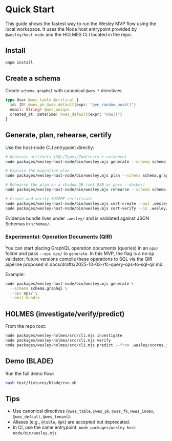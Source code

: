 # Quick Start

This guide shows the fastest way to run the Wesley MVP flow using the local workspace. It uses the Node host entrypoint provided by `@wesley/host-node` and the HOLMES CLI located in the repo.

## Install

```bash
pnpm install
```

## Create a schema

Create `schema.graphql` with canonical `@wes_*` directives:

```graphql
type User @wes_table @critical {
  id: ID! @wes_pk @wes_default(expr: "gen_random_uuid()")
  email: String! @wes_unique
  created_at: DateTime! @wes_default(expr: "now()")
}
```

## Generate, plan, rehearse, certify

Use the host-node CLI entrypoint directly:

```bash
# Generate artifacts (SQL/Types/Zod/tests + evidence)
node packages/wesley-host-node/bin/wesley.mjs generate --schema schema.graphql --emit-bundle

# Explain the migration plan
node packages/wesley-host-node/bin/wesley.mjs plan --schema schema.graphql --explain

# Rehearse the plan on a shadow DB (set DSN or pass --docker)
node packages/wesley-host-node/bin/wesley.mjs rehearse --schema schema.graphql --dsn $TEST_DATABASE_URL --json

# Create and verify SHIPME certificate
node packages/wesley-host-node/bin/wesley.mjs cert-create --out .wesley/SHIPME.md
node packages/wesley-host-node/bin/wesley.mjs cert-verify --in .wesley/SHIPME.md
```

Evidence bundle lives under `.wesley/` and is validated against JSON Schemas in `schemas/`.

### Experimental: Operation Documents (QIR)

You can start placing GraphQL operation documents (queries) in an `ops/` folder and pass `--ops ops/` to `generate`. In this MVP, the flag is a no‑op validator; future versions compile these operations to SQL via the QIR pipeline proposed in docs/drafts/2025-10-03-rfc-query-ops-to-sql-qir.md.

Example:

```bash
node packages/wesley-host-node/bin/wesley.mjs generate \
  --schema schema.graphql \
  --ops ops/ \
  --emit-bundle
```

## HOLMES (investigate/verify/predict)

From the repo root:

```bash
node packages/wesley-holmes/src/cli.mjs investigate
node packages/wesley-holmes/src/cli.mjs verify
node packages/wesley-holmes/src/cli.mjs predict --from .wesley/scores.json
```

## Demo (BLADE)

Run the full demo flow:

```bash
bash test/fixtures/blade/run.sh
```

## Tips

- Use canonical directives (`@wes_table`, `@wes_pk`, `@wes_fk`, `@wes_index`, `@wes_default`, `@wes_tenant`).
- Aliases (e.g., `@table`, `@pk`) are accepted but deprecated.
- In CI, use the same entrypoint: `node packages/wesley-host-node/bin/wesley.mjs`.
